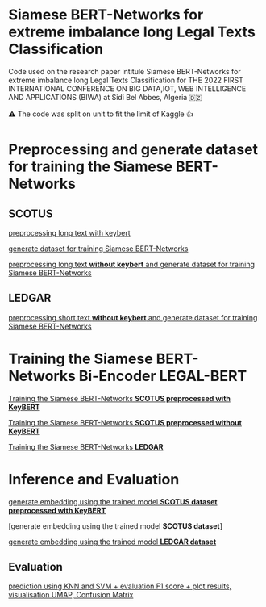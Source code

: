 # Siamese BERT-Networks for extreme imbalance long Legal Texts Classification
Code used on the research paper intitule Siamese BERT-Networks for extreme imbalance long Legal Texts Classification for THE 2022 FIRST INTERNATIONAL CONFERENCE ON BIG DATA,IOT, WEB INTELLIGENCE AND APPLICATIONS (BIWA) at Sidi Bel Abbes, Algeria :algeria:

:warning: The code was split on unit to fit the limit of Kaggle 👍
# Preprocessing and generate dataset for training the Siamese BERT-Networks
## SCOTUS 
[preprocessing long text with keybert](https://github.com/hatemamine/Siamese_BERT_LegalTexts_Classification/blob/main/scotuslexglue-preprocesslongtextwithkeybert.ipynb)

[generate dataset for training Siamese BERT-Networks](https://github.com/hatemamine/Siamese_BERT_LegalTexts_Classification/blob/main/lexgluescotusgeneratedatasetfortrainingsiamesebert.ipynb)

[preprocessing long text **without keybert** and generate dataset for training Siamese BERT-Networks](https://github.com/hatemamine/Siamese_BERT_LegalTexts_Classification/blob/main/nokeybertlexgluescotusgeneratdatasetfortrainingsia.ipynb)

## LEDGAR
[preprocessing short text **without keybert** and generate dataset for training Siamese BERT-Networks](https://github.com/hatemamine/Siamese_BERT_LegalTexts_Classification/blob/main/ledgarlexglue-preprocess-and-generate-dataset.ipynb)

# Training the Siamese BERT-Networks **Bi-Encoder LEGAL-BERT**
[Training the Siamese BERT-Networks **SCOTUS preprocessed with KeyBERT**](https://github.com/hatemamine/Siamese_BERT_LegalTexts_Classification/blob/main/scotuslexgluesiamesebert-training.ipynb)

[Training the Siamese BERT-Networks **SCOTUS preprocessed without KeyBERT**](https://github.com/hatemamine/Siamese_BERT_LegalTexts_Classification/blob/main/nokeybertscotuslexgluesiamesebert-training.ipynb)

[Training the Siamese BERT-Networks **LEDGAR**](https://github.com/hatemamine/Siamese_BERT_LegalTexts_Classification/blob/main/ledgarlexgluesiamesebert-training.ipynb)

# Inference and Evaluation
[generate embedding using the trained model **SCOTUS dataset preprocessed with KeyBERT**](https://github.com/hatemamine/Siamese_BERT_LegalTexts_Classification/blob/main/scotus-generate-embeddings.ipynb)

[generate embedding using the trained model **SCOTUS dataset**]

[generate embedding using the trained model **LEDGAR dataset**](https://github.com/hatemamine/Siamese_BERT_LegalTexts_Classification/blob/main/ledgar-generate-embeddings.ipynb)

## Evaluation
[prediction using KNN and SVM + evaluation F1 score + plot results, visualisation UMAP, Confusion Matrix](https://github.com/hatemamine/Siamese_BERT_LegalTexts_Classification/blob/main/scotus-inference-and-evaluation.ipynb)






